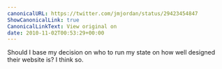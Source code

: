```yaml
---
canonicalURL: https://twitter.com/jmjordan/status/29423454847
ShowCanonicalLink: true
CanonicalLinkText: View original on
date: 2010-11-02T00:53:29+00:00
---
```

Should I base my decision on who to run my state on how well designed their website is? I think so.